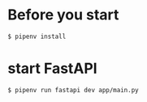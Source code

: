 # Before you start

```
$ pipenv install
```

# start FastAPI

```
$ pipenv run fastapi dev app/main.py